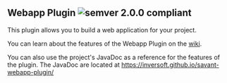 ## Webapp Plugin ![semver 2.0.0 compliant](http://img.shields.io/badge/semver-2.0.0-brightgreen.svg?style=flat-square)

This plugin allows you to build a web application for your project.

You can learn about the features of the Webapp Plugin on the [wiki](https://github.com/inversoft/savant-webapp-plugin/wiki/Home).

You can also use the project's JavaDoc as a reference for the features of the plugin. The JavaDoc are located at https://inversoft.github.io/savant-webapp-plugin/
